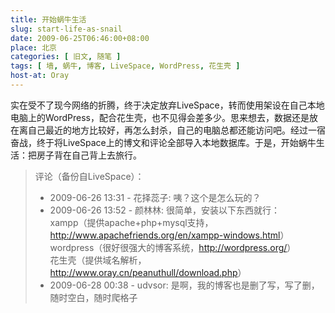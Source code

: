 ```yaml
---
title: 开始蜗牛生活
slug: start-life-as-snail
date: 2009-06-25T06:46:00+08:00
place: 北京
categories: [ 旧文, 随笔 ]
tags: [ 墙, 蜗牛, 博客, LiveSpace, WordPress, 花生壳 ]
host-at: Oray
---
```

实在受不了现今网络的折腾，终于决定放弃LiveSpace，转而使用架设在自己本地电脑上的WordPress，配合花生壳，也不见得会差多少。思来想去，数据还是放在离自己最近的地方比较好，再怎么封杀，自己的电脑总都还能访问吧。经过一宿奋战，终于将LiveSpace上的博文和评论全部导入本地数据库。于是，开始蜗牛生活：把房子背在自己背上去旅行。

> 评论（备份自LiveSpace）：
> 
> * 2009-06-26 13:31 - 花择蕊子: 咦？这个是怎么玩的？
> * 2009-06-26 13:52 - 颜林林: 很简单，安装以下东西就行：<br>
> xampp（提供apache+php+mysql支持，<http://www.apachefriends.org/en/xampp-windows.html>）<br>
> wordpress（很好很强大的博客系统，<http://wordpress.org/>）<br>
> 花生壳（提供域名解析，<http://www.oray.cn/peanuthull/download.php>）
> * 2009-06-28 00:38 - udvsor: 是啊，我的博客也是删了写，写了删，随时空白，随时爬格子
